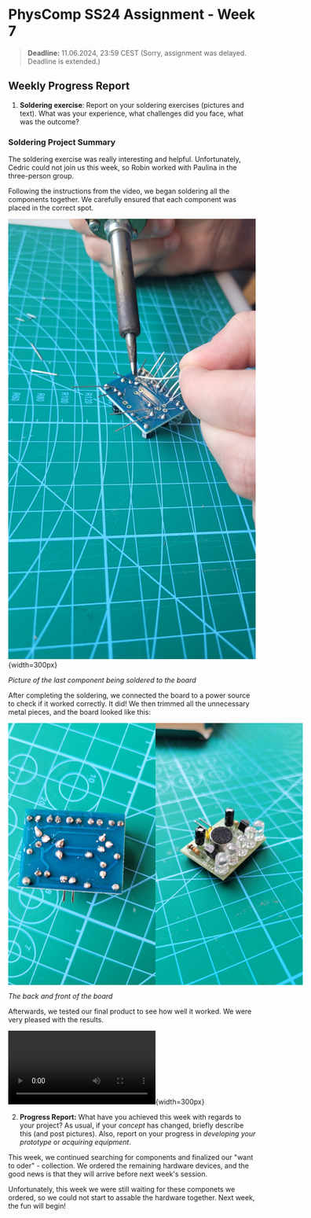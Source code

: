 # PhysComp SS24 Assignment - Week 7

> **Deadline:** 11.06.2024, 23:59 CEST (Sorry, assignment was delayed. Deadline is extended.)

## Weekly Progress Report
1.	**Soldering exercise**: Report on your soldering exercises (pictures and text). What was your experience, what challenges did you face, what was the outcome?

### Soldering Project Summary

The soldering exercise was really interesting and helpful. Unfortunately, Cedric could not join us this week, so Robin worked with Paulina in the three-person group.

Following the instructions from the video, we began soldering all the components together. We carefully ensured that each component was placed in the correct spot.

![Soldering the last component](./Figures/Soldering1.jpeg){width=300px}

*Picture of the last component being soldered to the board*

After completing the soldering, we connected the board to a power source to check if it worked correctly. It did! We then trimmed all the unnecessary metal pieces, and the board looked like this:

<div style="display: flex; justify-content: space-between;">
  <img src="./Figures/Soldering2.jpeg" alt="Back of the board" width="300px">
  <img src="./Figures/Soldering3.jpeg" alt="Front of the board" width="300px">
</div>

*The back and front of the board*

Afterwards, we tested our final product to see how well it worked. We were very pleased with the results.

![Testing the final product](./Figures/Soldering4.mp4){width=300px}


2.	**Progress Report:** What have you achieved this week with regards to your project? As usual, if your *concept* has changed, briefly describe this (and post pictures). Also, report on your progress in *developing your prototype* or *acquiring equipment*.

This week, we continued searching for components and finalized our "want to oder" - collection. We ordered the remaining hardware devices, and the good news is that they will arrive before next week's session.

Unfortunately, this week we were still waiting for these componets we ordered, so we could not start to assable the hardware together. Next week, the fun will begin!
